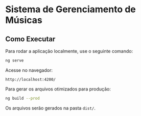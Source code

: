 # Sistema de Gerenciamento de Músicas

## Como Executar

Para rodar a aplicação localmente, use o seguinte comando:

```sh
ng serve
```

Acesse no navegador:
```
http://localhost:4200/
```

Para gerar os arquivos otimizados para produção:
```sh
ng build --prod
```
Os arquivos serão gerados na pasta `dist/`.

